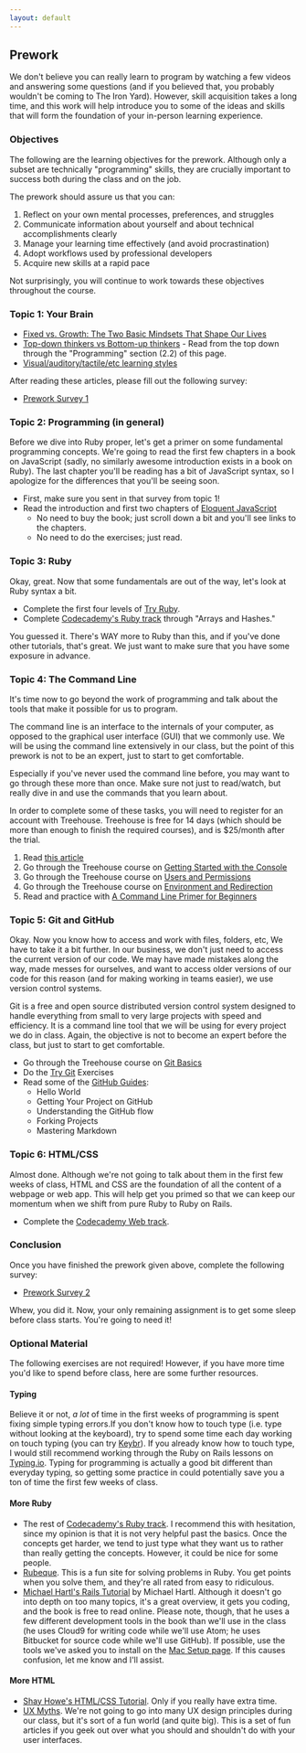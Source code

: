 ```yaml
---
layout: default
---
```


## Prework

We don't believe you can really learn to program by watching a few videos and answering some questions (and if you believed that, you probably wouldn't be coming to The Iron Yard). However, skill acquisition takes a long time, and this work will help introduce you to some of the ideas and skills that will form the foundation of your in-person learning experience.


### Objectives

The following are the learning objectives for the prework. Although only a subset are technically "programming" skills, they are crucially important to success both during the class and on the job.

The prework should assure us that you can:

1. Reflect on your own mental processes, preferences, and struggles
1. Communicate information about yourself and about technical accomplishments clearly
1. Manage your learning time effectively (and avoid procrastination)
1. Adopt workflows used by professional developers
1. Acquire new skills at a rapid pace

Not surprisingly, you will continue to work towards these objectives throughout the course.


### Topic 1: Your Brain

* [Fixed vs. Growth: The Two Basic Mindsets That Shape Our Lives](http://www.brainpickings.org/2014/01/29/carol-dweck-mindset/)
* [Top-down thinkers vs Bottom-up thinkers](http://en.wikipedia.org/wiki/Top-down_and_bottom-up_design) - Read from the top down through the "Programming" section (2.2) of this page.
* [Visual/auditory/tactile/etc learning styles](http://www.npr.org/blogs/health/2011/08/29/139973743/think-youre-an-auditory-or-visual-learner-scientists-say-its-unlikely)

After reading these articles, please fill out the following survey:

* [Prework Survey 1](https://docs.google.com/forms/d/1E3lffSuuTDCRZmBoYgW51_EVSfrXeAEZIou9t31unCo/viewform?usp=send_form)


### Topic 2: Programming (in general)

Before we dive into Ruby proper, let's get a primer on some fundamental programming concepts.  We're going to read the first few chapters in a book on JavaScript (sadly, no similarly awesome introduction exists in a book on Ruby).  The last chapter you'll be reading has a bit of JavaScript syntax, so I apologize for the differences that you'll be seeing soon.

* First, make sure you sent in that survey from topic 1!
* Read the introduction and first two chapters of [Eloquent JavaScript](http://eloquentjavascript.net/)
  * No need to buy the book; just scroll down a bit and you'll see links to the chapters.
  * No need to do the exercises; just read.


### Topic 3: Ruby

Okay, great.  Now that some fundamentals are out of the way, let's look at Ruby syntax a bit.

* Complete the first four levels of [Try Ruby](http://tryruby.org/).
* Complete [Codecademy's Ruby track](http://www.codecademy.com/tracks/ruby) through "Arrays and Hashes."

You guessed it.  There's WAY more to Ruby than this, and if you've done other tutorials, that's great.  We just want to make sure that you have some exposure in advance.


### Topic 4: The Command Line

It's time now to go beyond the work of programming and talk about the tools that make it possible for us to program.

The command line is an interface to the internals of your computer, as opposed to the graphical user interface (GUI) that we commonly use. We will be using the command line extensively in our class, but the point of this prework is not to be an expert, just to start to get comfortable.

Especially if you've never used the command line before, you may want to go through these more than once. Make sure not just to read/watch, but really dive in and use the commands that you learn about.

In order to complete some of these tasks, you will need to register for an account with Treehouse. Treehouse is free for 14 days (which should be more than enough to finish the required courses), and is $25/month after the trial.

1. Read [this article](http://skillcrush.com/2012/12/03/command-line-2/)
1. Go through the Treehouse course on [Getting Started with the Console](http://teamtreehouse.com/library/console-foundations)
1. Go through the Treehouse course on [Users and Permissions](http://teamtreehouse.com/library/console-foundations)
1. Go through the Treehouse course on [Environment and Redirection](http://teamtreehouse.com/library/console-foundations)
1. Read and practice with [A Command Line Primer for Beginners](http://lifehacker.com/5633909/who-needs-a-mouse-learn-to-use-the-command-li...)


### Topic 5: Git and GitHub

Okay.  Now you know how to access and work with files, folders, etc,  We have to take it a bit further.  In our business, we don't just need to access the current version of our code.  We may have made mistakes along the way, made messes for ourselves, and want to access older versions of our code for this reason (and for making working in teams easier), we use version control systems.

Git is a free and open source distributed version control system designed to handle everything from small to very large projects with speed and efficiency. It is a command line tool that we will be using for every project we do in class. Again, the objective is not to become an expert before the class, but just to start to get comfortable.

* Go through the Treehouse course on [Git Basics](http://teamtreehouse.com/library/git-basics)
* Do the [Try Git](https://try.github.io/levels/1/challenges/1) Exercises
* Read some of the [GitHub Guides](https://guides.github.com/):
  * Hello World
  * Getting Your Project on GitHub
  * Understanding the GitHub flow
  * Forking Projects
  * Mastering Markdown


### Topic 6: HTML/CSS

Almost done.  Although we're not going to talk about them in the first few weeks of class, HTML and CSS are the foundation of all the content of a webpage or web app. This will help get you primed so that we can keep our momentum when we shift from pure Ruby to Ruby on Rails.

* Complete the [Codecademy Web track](http://www.codecademy.com/en/tracks/web).


### Conclusion

Once you have finished the prework given above, complete the following survey:

* [Prework Survey 2](https://docs.google.com/forms/d/1TYPQ78OGxnnvOclXlKl3LVeXORcUH1LQQSrYaLw66aI/viewform?usp=send_form)

Whew, you did it.  Now, your only remaining assignment is to get some sleep before class starts.  You're going to need it!


### Optional Material

The following exercises are not required! However, if you have more time you'd like to spend before class, here are some further resources.

#### Typing

Believe it or not, *a lot* of time in the first weeks of programming is spent fixing simple typing errors.If you don't know how to touch type (i.e. type without looking at the keyboard), try to spend some time each day working on touch typing (you can try [Keybr](http://www.keybr.com/)). If you already know how to touch type, I would still recommend working through the Ruby on Rails lessons on [Typing.io](http://typing.io). Typing for programming is actually a good bit different than everyday typing, so getting some practice in could potentially save you a ton of time the first few weeks of class.


#### More Ruby

* The rest of [Codecademy's Ruby track](http://www.codecademy.com/tracks/ruby).  I recommend this with hesitation, since my opinion is that it is not very helpful past the basics.  Once the concepts get harder, we tend to just type what they want us to rather than really getting the concepts.  However, it could be nice for some people.
* [Rubeque](http://www.rubeque.com/).  This is a fun site for solving problems in Ruby.  You get points when you solve them, and they're all rated from easy to ridiculous.
* [Michael Hartl's Rails Tutorial](http://www.railstutorial.com) by Michael Hartl. Although it doesn't go into depth on too many topics, it's a great overview, it gets you coding, and the book is free to read online. Please note, though, that he uses a few different development tools in the book than we'll use in the class (he uses Cloud9 for writing code while we'll use Atom; he uses Bitbucket for source code while we'll use GitHub).  If possible, use the tools we've asked you to install on the [Mac Setup page](setup.html). If this causes confusion, let me know and I'll assist.


#### More HTML

* [Shay Howe's HTML/CSS Tutorial](http://learn.shayhowe.com/).  Only if you really have extra time.
* [UX Myths](http://uxmyths.com/).  We're not going to go into many UX design principles during our class, but it's sort of a fun world (and quite big).  This is a set of fun articles if you geek out over what you should and shouldn't do with your user interfaces.
